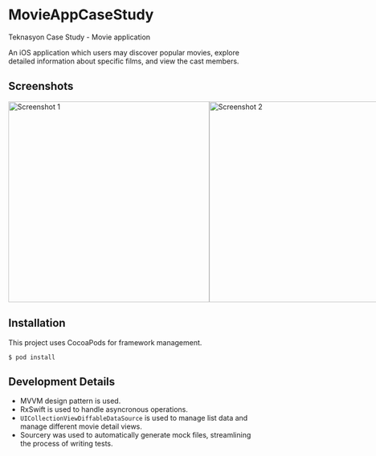 # MovieAppCaseStudy
Teknasyon Case Study - Movie application

An iOS application which users may discover popular movies, explore detailed information about specific films, and view the cast members.

## Screenshots
<div style="display: flex; flex-direction: row;">
  <img src="https://github.com/elanuryoktan/MovieAppCaseStudy/assets/155082508/ff1d5065-16d5-4a99-9f86-d34b066c509b" alt="Screenshot 1" width="400">
  <img src="https://github.com/elanuryoktan/MovieAppCaseStudy/assets/155082508/3f46196f-d370-4234-babf-6bf03cf0c149" alt="Screenshot 2" width="400">
</div>

## Installation

This project uses CocoaPods for framework management.

   ```
   $ pod install 
   ```
## Development Details

- MVVM design pattern is used.
- RxSwift is used to handle asyncronous operations.
- `UICollectionViewDiffableDataSource` is used to manage list data and manage different movie detail views.
- Sourcery was used to automatically generate mock files, streamlining the process of writing tests.
